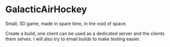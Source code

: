 # GalacticAirHockey
Small, 3D game, made in spare time, in the void of space. 


Create a build, one client can be used as a dedicated server and the clients them selves. I will also try to email builds to make testing easier. 

